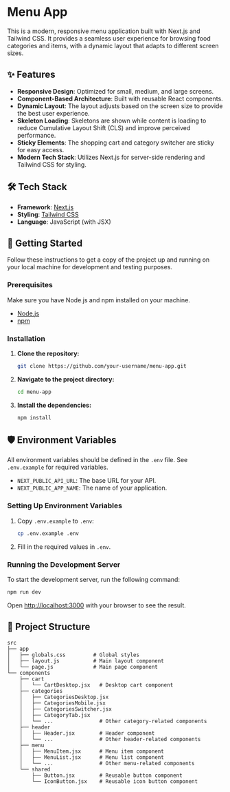 # Menu App

This is a modern, responsive menu application built with Next.js and Tailwind CSS. It provides a seamless user experience for browsing food categories and items, with a dynamic layout that adapts to different screen sizes.

## ✨ Features

-  **Responsive Design**: Optimized for small, medium, and large screens.
-  **Component-Based Architecture**: Built with reusable React components.
-  **Dynamic Layout**: The layout adjusts based on the screen size to provide the best user experience.
-  **Skeleton Loading**: Skeletons are shown while content is loading to reduce Cumulative Layout Shift (CLS) and improve perceived performance.
-  **Sticky Elements**: The shopping cart and category switcher are sticky for easy access.
-  **Modern Tech Stack**: Utilizes Next.js for server-side rendering and Tailwind CSS for styling.

## 🛠️ Tech Stack

-  **Framework**: [Next.js](https://nextjs.org/)
-  **Styling**: [Tailwind CSS](https://tailwindcss.com/)
-  **Language**: JavaScript (with JSX)

## 🚀 Getting Started

Follow these instructions to get a copy of the project up and running on your local machine for development and testing purposes.

### Prerequisites

Make sure you have Node.js and npm installed on your machine.

-  [Node.js](https://nodejs.org/)
-  [npm](https://www.npmjs.com/get-npm)

### Installation

1. **Clone the repository:**
   ```sh
   git clone https://github.com/your-username/menu-app.git
   ```
2. **Navigate to the project directory:**
   ```sh
   cd menu-app
   ```
3. **Install the dependencies:**
   ```sh
   npm install
   ```

## 🛡️ Environment Variables

All environment variables should be defined in the `.env` file. See `.env.example` for required variables.

-  `NEXT_PUBLIC_API_URL`: The base URL for your API.
-  `NEXT_PUBLIC_APP_NAME`: The name of your application.

### Setting Up Environment Variables

1. Copy `.env.example` to `.env`:
   ```sh
   cp .env.example .env
   ```
2. Fill in the required values in `.env`.

### Running the Development Server

To start the development server, run the following command:

```sh
npm run dev
```

Open [http://localhost:3000](http://localhost:3000) with your browser to see the result.

## 📁 Project Structure

```
src
├── app
│   ├── globals.css         # Global styles
│   ├── layout.js           # Main layout component
│   └── page.js             # Main page component
└── components
    ├── cart
    │   └── CartDesktop.jsx   # Desktop cart component
    ├── categories
    │   ├── CategoriesDesktop.jsx
    │   ├── CategoriesMobile.jsx
    │   ├── CategoriesSwitcher.jsx
    │   ├── CategoryTab.jsx
    │   └── ...               # Other category-related components
    ├── header
    │   ├── Header.jsx        # Header component
    │   └── ...               # Other header-related components
    ├── menu
    │   ├── MenuItem.jsx      # Menu item component
    │   ├── MenuList.jsx      # Menu list component
    │   └── ...               # Other menu-related components
    └── shared
        ├── Button.jsx        # Reusable button component
        └── IconButton.jsx    # Reusable icon button component
```
